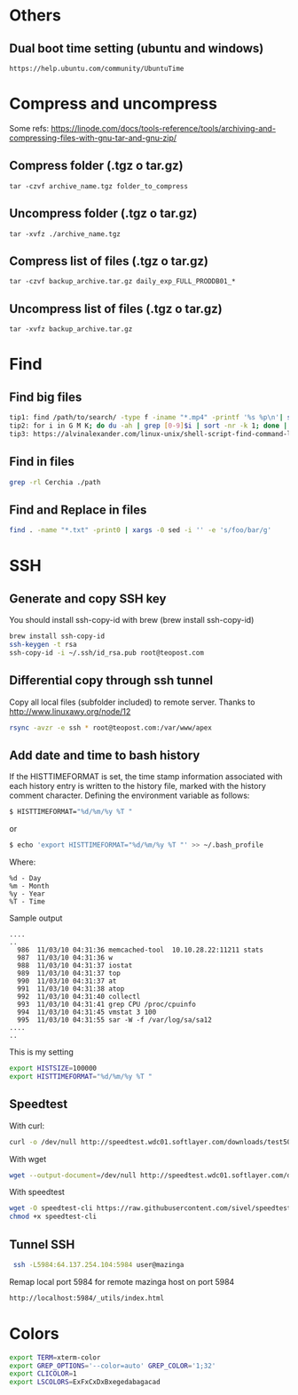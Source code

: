# Others

## Dual boot time setting (ubuntu and windows)

```
https://help.ubuntu.com/community/UbuntuTime
```

# Compress and uncompress
Some refs: https://linode.com/docs/tools-reference/tools/archiving-and-compressing-files-with-gnu-tar-and-gnu-zip/

## Compress folder (.tgz o tar.gz)

    tar -czvf archive_name.tgz folder_to_compress

## Uncompress folder (.tgz o tar.gz)

    tar -xvfz ./archive_name.tgz
    
## Compress list of files (.tgz o tar.gz)

    tar -czvf backup_archive.tar.gz daily_exp_FULL_PRODDB01_*
    
## Uncompress list of files (.tgz o tar.gz)

    tar -xvfz backup_archive.tar.gz

# Find

## Find big files

``` bash
tip1: find /path/to/search/ -type f -iname "*.mp4" -printf '%s %p\n'| sort -nr | head -10
tip2: for i in G M K; do du -ah | grep [0-9]$i | sort -nr -k 1; done | head -n 11
tip3: https://alvinalexander.com/linux-unix/shell-script-find-command-large-files

```

## Find in files

``` bash
grep -rl Cerchia ./path
```

## Find and Replace in files

``` bash
find . -name "*.txt" -print0 | xargs -0 sed -i '' -e 's/foo/bar/g'
```

# SSH

## Generate and copy SSH key

You should install ssh-copy-id with brew (brew install ssh-copy-id)
``` bash
brew install ssh-copy-id
ssh-keygen -t rsa
ssh-copy-id -i ~/.ssh/id_rsa.pub root@teopost.com
```

## Differential copy through ssh tunnel

Copy all local files (subfolder included) to remote server. Thanks to http://www.linuxawy.org/node/12
``` bash
rsync -avzr -e ssh * root@teopost.com:/var/www/apex 
```

Add date and time to bash history
---
If the HISTTIMEFORMAT is set, the time stamp information associated with each history entry is written to the history file, marked with the history comment character. Defining the environment variable as follows:

``` bash
$ HISTTIMEFORMAT="%d/%m/%y %T "
```

or 

``` bash
$ echo 'export HISTTIMEFORMAT="%d/%m/%y %T "' >> ~/.bash_profile
```

Where:

    %d - Day
    %m - Month
    %y - Year
    %T - Time

Sample output

    ....
    ..
      986  11/03/10 04:31:36 memcached-tool  10.10.28.22:11211 stats
      987  11/03/10 04:31:36 w
      988  11/03/10 04:31:37 iostat
      989  11/03/10 04:31:37 top
      990  11/03/10 04:31:37 at
      991  11/03/10 04:31:38 atop
      992  11/03/10 04:31:40 collectl
      993  11/03/10 04:31:41 grep CPU /proc/cpuinfo
      994  11/03/10 04:31:45 vmstat 3 100
      995  11/03/10 04:31:55 sar -W -f /var/log/sa/sa12
    ....
    ..

This is my setting

``` bash
export HISTSIZE=100000
export HISTTIMEFORMAT="%d/%m/%y %T "
 ```

Speedtest
---

With curl:

```bash
curl -o /dev/null http://speedtest.wdc01.softlayer.com/downloads/test500.zip	
```

With wget

```bash
wget --output-document=/dev/null http://speedtest.wdc01.softlayer.com/downloads/test500.zip
```

With speedtest

```bash
wget -O speedtest-cli https://raw.githubusercontent.com/sivel/speedtest-cli/master/speedtest.py
chmod +x speedtest-cli
```


Tunnel SSH
---

``` bash
 ssh -L5984:64.137.254.104:5984 user@mazinga
``` 
Remap local port 5984 for remote mazinga host on port 5984

 ``` bash
http://localhost:5984/_utils/index.html
 ``` 
 
# Colors

```bash
export TERM=xterm-color
export GREP_OPTIONS='--color=auto' GREP_COLOR='1;32'
export CLICOLOR=1
export LSCOLORS=ExFxCxDxBxegedabagacad
```

